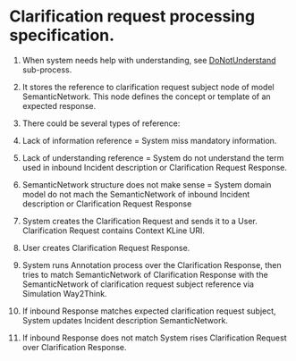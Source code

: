 # Clarification request processing specification.

 1. When system needs help with understanding, see
[DoNotUnderstand](https://github.com/menta/menta-0.3/blob/master/doc/informal/design-specification.md#Activity_diagram) sub-process.

 1. It stores the reference to clarification request subject node of model SemanticNetwork. This node defines the concept or template of an expected response.

 1. There could be several types of reference:

   2. Lack of information reference = System miss mandatory information.
   2. Lack of understanding reference = System do not understand the term used in inbound Incident description or Clarification Request Response.
   2. SemanticNetwork structure does not make sense = System domain model do not mach the SemanticNetwork of inbound Incident description or Clarification Request Response

 1. System creates the Clarification Request and sends it to a User. Clarification Request contains Context KLine URI.

 1. User creates Clarification Request Response.

 1. System runs Annotation process over the Clarification Response, then tries to match SemanticNetwork of Clarification Response with the SemanticNetwork of clarification request subject reference via Simulation Way2Think.

 1. If inbound Response matches expected clarification request subject, System updates Incident description SemanticNetwork.

 1. If inbound Response does not match System rises Clarification Request over Clarification Response.